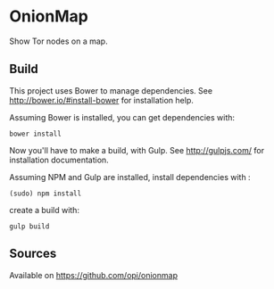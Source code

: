 OnionMap
========

Show Tor nodes on a map.


Build
-----

This project uses Bower to manage dependencies. 
See http://bower.io/#install-bower for installation help.

Assuming Bower is installed, you can get dependencies with:

    bower install

Now you'll have to make a build, with Gulp.
See http://gulpjs.com/ for installation documentation.

Assuming NPM and Gulp are installed, install dependencies with :

    (sudo) npm install

create a build with:

	gulp build


Sources
-------

Available on https://github.com/opi/onionmap
